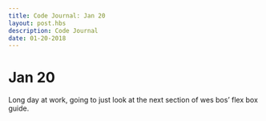 ```yaml
---
title: Code Journal: Jan 20
layout: post.hbs
description: Code Journal
date: 01-20-2018
---
```

# Jan 20

Long day at work, going to just look at the next section of wes bos’ flex box guide.